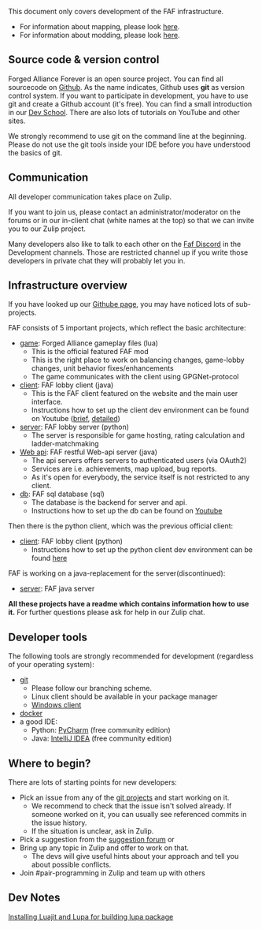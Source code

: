 This document only covers development of the FAF infrastructure.

-   For information about mapping, please look
    [here](Map_Editor "wikilink").
-   For information about modding, please look
    [here](Modding "wikilink").

## Source code & version control

Forged Alliance Forever is an open source project. You can find all
sourcecode on [Github](https://github.com/FAForever). As the name
indicates, Github uses **git** as version control system. If you want to
participate in development, you have to use git and create a Github
account (it's free). You can find a small introduction in our [Dev
School](FAF_Dev_School_Git "wikilink"). There are also lots of tutorials
on YouTube and other sites.

We strongly recommend to use git on the command line at the beginning.
Please do not use the git tools inside your IDE before you have
understood the basics of git.

## Communication

All developer communication takes place on Zulip.

If you want to join us, please contact an administrator/moderator on the
forums or in our in-client chat (white names at the top) so that we can
invite you to our Zulip project.

Many developers also like to talk to each other on the [Faf
Discord](https://discord.gg/2u36D9V) in the Development channels. Those
are restricted channel up if you write those developers in private chat
they will probably let you in.

## Infrastructure overview

If you have looked up our [Githube page](https://github.com/FAForever),
you may have noticed lots of sub-projects.

FAF consists of 5 important projects, which reflect the basic
architecture:

-   [game](https://github.com/FAForever/fa): Forged Alliance gameplay
    files (lua)
    -   This is the official featured FAF mod
    -   This is the right place to work on balancing changes, game-lobby
        changes, unit behavior fixes/enhancements
    -   The game communicates with the client using GPGNet-protocol
-   [client](https://github.com/FAForever/downlords-faf-client): FAF
    lobby client (java)
    -   This is the FAF client featured on the website and the main user
        interface.
    -   Instructions how to set up the client dev environment can be
        found on Youtube
        ([brief](https://www.youtube.com/watch?v=_kJoRehdBcM),
        [detailed](https://www.youtube.com/watch?v=z4cnvh_vNKA))
-   [server](https://github.com/FAForever/server): FAF lobby server
    (python)
    -   The server is responsible for game hosting, rating calculation
        and ladder-matchmaking
-   [Web api](https://github.com/FAForever/faf-java-api): FAF restful
    Web-api server (java)
    -   The api servers offers servers to authenticated users (via
        OAuth2)
    -   Services are i.e. achievements, map upload, bug reports.
    -   As it's open for everybody, the service itself is not restricted
        to any client.
-   [db](https://github.com/FAForever/db): FAF sql database (sql)
    -   The database is the backend for server and api.
    -   Instructions how to set up the db can be found on
        [Youtube](https://www.youtube.com/watch?v=3vsRs71vMII)

Then there is the python client, which was the previous official client:

-   [client](https://github.com/FAForever/client): FAF lobby client
    (python)
    -   Instructions how to set up the python client dev environment can
        be found [here](FAF_Dev_School_Client "wikilink")

FAF is working on a java-replacement for the server(discontinued):

-   [server](https://github.com/FAForever/faf-java-server): FAF java
    server

**All these projects have a readme which contains information how to use
it.** For further questions please ask for help in our Zulip chat.

## Developer tools

The following tools are strongly recommended for development (regardless
of your operating system):

-   [git](https://www.git-scm.com)
    -   Please follow our branching scheme.
    -   Linux client should be available in your package manager
    -   [Windows client](https://git-scm.com/download/win)
-   [docker](https://www.docker.com/)
-   a good IDE:
    -   Python: [PyCharm](https://www.jetbrains.com/pycharm/) (free
        community edition)
    -   Java: [IntelliJ IDEA](https://www.jetbrains.com/idea/) (free
        community edition)

## Where to begin?

There are lots of starting points for new developers:

-   Pick an issue from any of the [git
    projects](https://github.com/FAForever) and start working on it.
    -   We recommend to check that the issue isn't solved already. If
        someone worked on it, you can usually see referenced commits in
        the issue history.
    -   If the situation is unclear, ask in Zulip.
-   Pick a suggestion from the [suggestion
    forum](http://forums.faforever.com/viewforum.php?f=42) or
-   Bring up any topic in Zulip and offer to work on that.
    -   The devs will give useful hints about your approach and tell you
        about possible conflicts.
-   Join #pair-programming in Zulip and team up with others

## Dev Notes

[Installing Luajit and Lupa for building lupa
package](Dev_Note_Lupa "wikilink")

